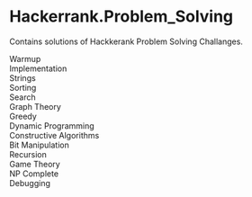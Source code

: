 # Hackerrank.Problem_Solving
Contains solutions of Hackkerank Problem Solving Challanges.

Warmup<br>
Implementation<br>
Strings<br>
Sorting<br>
Search<br>
Graph Theory<br>
Greedy<br>
Dynamic Programming<br>
Constructive Algorithms<br>
Bit Manipulation<br>
Recursion<br>
Game Theory<br>
NP Complete<br>
Debugging
